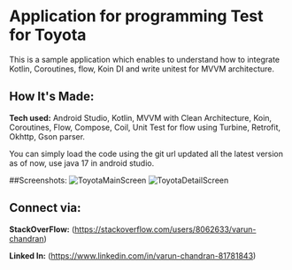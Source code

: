 # Application for programming Test for Toyota
This is a sample application which enables to understand how to integrate Kotlin, Coroutines, flow, Koin DI and write unitest for MVVM architecture.

## How It's Made:

**Tech used:** Android Studio, Kotlin, MVVM with Clean Architecture, Koin, Coroutines, Flow, Compose, Coil, Unit Test for flow using Turbine, Retrofit, Okhttp, Gson parser.

You can simply load the code using the git url updated all the latest version as of now, use java 17 in android studio.

##Screenshots:
![ToyotaMainScreen](https://github.com/user-attachments/assets/715f1b95-4f3b-4adf-ac44-da3faf9c05a7)
![ToyotaDetailScreen](https://github.com/user-attachments/assets/c3cdd31c-9e9a-4838-9dd6-4c236a7bc070)



## Connect via:

**StackOverFlow:** (https://stackoverflow.com/users/8062633/varun-chandran)

**Linked In:** (https://www.linkedin.com/in/varun-chandran-81781843)
